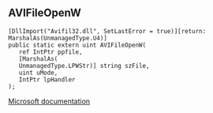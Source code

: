 ## AVIFileOpenW

```
[DllImport("Avifil32.dll", SetLastError = true)][return: MarshalAs(UnmanagedType.U4)]
public static extern uint AVIFileOpenW(
   ref IntPtr ppfile,
   [MarshalAs(
   UnmanagedType.LPWStr)] string szFile,
   uint uMode,
   IntPtr lpHandler
);
```

[Microsoft documentation](https://docs.microsoft.com/en-us/windows/win32/api/vfw/nf-vfw-avifileopenw)
